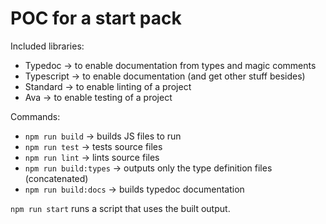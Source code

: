 
# POC for a start pack

Included libraries:
* Typedoc -> to enable documentation from types and magic comments
* Typescript -> to enable documentation (and get other stuff besides)
* Standard -> to enable linting of a project
* Ava -> to enable testing of a project

Commands:
* `npm run build` -> builds JS files to run
* `npm run test` -> tests source files
* `npm run lint` -> lints source files
* `npm run build:types` -> outputs only the type definition files (concatenated)
* `npm run build:docs` -> builds typedoc documentation

`npm run start` runs a script that uses the built output.
